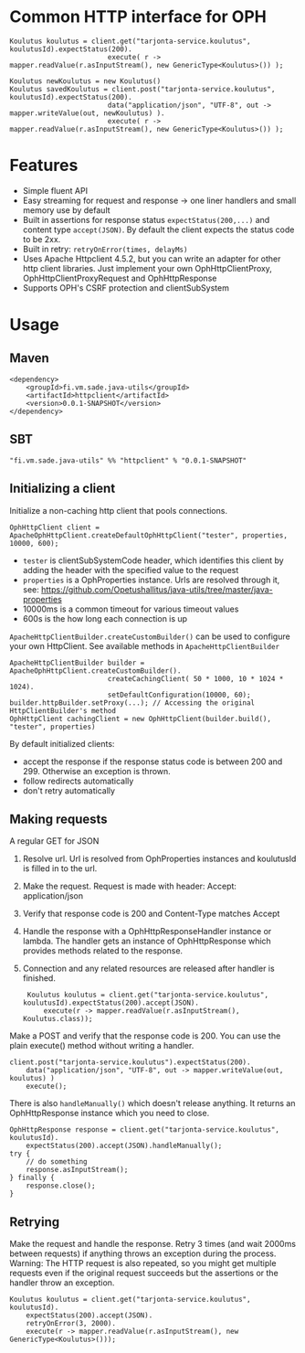 # Common HTTP interface for OPH

    Koulutus koulutus = client.get("tarjonta-service.koulutus", koulutusId).expectStatus(200).
                            execute( r -> mapper.readValue(r.asInputStream(), new GenericType<Koulutus>()) );

    Koulutus newKoulutus = new Koulutus()
    Koulutus savedKoulutus = client.post("tarjonta-service.koulutus", koulutusId).expectStatus(200).
                            data("application/json", "UTF-8", out -> mapper.writeValue(out, newKoulutus) ).
                            execute( r -> mapper.readValue(r.asInputStream(), new GenericType<Koulutus>()) );

# Features

* Simple fluent API
* Easy streaming for request and response -> one liner handlers and small memory use by default
* Built in assertions for response status `expectStatus(200,...)` and content type `accept(JSON)`.
By default the client expects the status code to be 2xx.
* Built in retry: `retryOnError(times, delayMs)`
* Uses Apache Httpclient 4.5.2, but you can write an adapter for other http client libraries.
  Just implement your own OphHttpClientProxy, OphHttpClientProxyRequest and OphHttpResponse
* Supports OPH's CSRF protection and clientSubSystem

# Usage

## Maven

    <dependency>
        <groupId>fi.vm.sade.java-utils</groupId>
        <artifactId>httpclient</artifactId>
        <version>0.0.1-SNAPSHOT</version>
    </dependency>

## SBT

    "fi.vm.sade.java-utils" %% "httpclient" % "0.0.1-SNAPSHOT"

## Initializing a client

Initialize a non-caching http client that pools connections.

    OphHttpClient client = ApacheOphHttpClient.createDefaultOphHttpClient("tester", properties, 10000, 600);

* `tester` is clientSubSystemCode header, which identifies this client by adding the header with the specified value to the request
* `properties` is a OphProperties instance. Urls are resolved through it, see: https://github.com/Opetushallitus/java-utils/tree/master/java-properties
* 10000ms is a common timeout for various timeout values
* 600s is the how long each connection is up

`ApacheHttpClientBuilder.createCustomBuilder()` can be used to configure your own HttpClient.
See available methods in `ApacheHttpClientBuilder`

    ApacheHttpClientBuilder builder = ApacheOphHttpClient.createCustomBuilder().
                            createCachingClient( 50 * 1000, 10 * 1024 * 1024).
                            setDefaultConfiguration(10000, 60);
    builder.httpBuilder.setProxy(...); // Accessing the original HttpClientBuilder's method
    OphHttpClient cachingClient = new OphHttpClient(builder.build(), "tester", properties)

By default initialized clients:
* accept the response if the response status code is between 200 and 299. Otherwise an exception is thrown.
* follow redirects automatically
* don't retry automatically

## Making requests

A regular GET for JSON

1. Resolve url. Url is resolved from OphProperties instances and koulutusId is filled in to the url.
2. Make the request. Request is made with header: Accept: application/json
3. Verify that response code is 200 and Content-Type matches Accept
4. Handle the response with a OphHttpResponseHandler instance or lambda. The handler gets an instance of OphHttpResponse which
provides methods related to the response.
5. Connection and any related resources are released after handler is finished.

        Koulutus koulutus = client.get("tarjonta-service.koulutus", koulutusId).expectStatus(200).accept(JSON).
            execute(r -> mapper.readValue(r.asInputStream(), Koulutus.class));

Make a POST and verify that the response code is 200. You can use the plain execute() method without writing a handler.

    client.post("tarjonta-service.koulutus").expectStatus(200).
        data("application/json", "UTF-8", out -> mapper.writeValue(out, koulutus) )
        execute();

There is also `handleManually()` which doesn't release anything. It returns an OphHttpResponse instance which you need to close.

    OphHttpResponse response = client.get("tarjonta-service.koulutus", koulutusId).
        expectStatus(200).accept(JSON).handleManually();
    try {
        // do something
        response.asInputStream();
    } finally {
        response.close();
    }

## Retrying

Make the request and handle the response. Retry 3 times (and wait 2000ms between requests) if anything throws an exception during the process.
Warning: The HTTP request is also repeated, so you might get multiple requests even if the original request succeeds but the assertions or
the handler throw an exception.

    Koulutus koulutus = client.get("tarjonta-service.koulutus", koulutusId).
        expectStatus(200).accept(JSON).
        retryOnError(3, 2000).
        execute(r -> mapper.readValue(r.asInputStream(), new GenericType<Koulutus>()));
